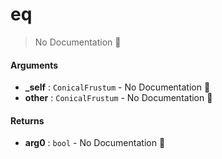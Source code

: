 # eq

> No Documentation 🚧

#### Arguments

- **\_self** : `ConicalFrustum` \- No Documentation 🚧
- **other** : `ConicalFrustum` \- No Documentation 🚧

#### Returns

- **arg0** : `bool` \- No Documentation 🚧